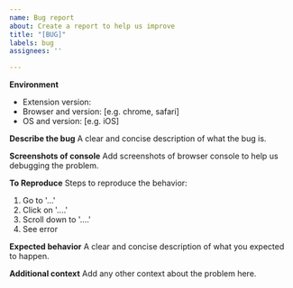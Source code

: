 ```yaml
---
name: Bug report
about: Create a report to help us improve
title: "[BUG]"
labels: bug
assignees: ''

---
```


**Environment**
 - Extension version:
 - Browser and version: [e.g. chrome, safari]
 - OS and version: [e.g. iOS]

**Describe the bug**
A clear and concise description of what the bug is.

**Screenshots of console**
Add screenshots of browser console to help us debugging the problem.

**To Reproduce**
Steps to reproduce the behavior:
1. Go to '...'
2. Click on '....'
3. Scroll down to '....'
4. See error

**Expected behavior**
A clear and concise description of what you expected to happen.

**Additional context**
Add any other context about the problem here.
